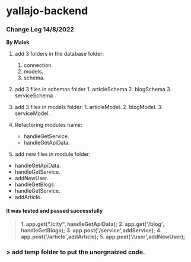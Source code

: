 # yallajo-backend

### Change Log 14/8/2022

**By Malek**
1. add 3 folders in the database folder:
    1. connection.
    2. models.
    3. schema.
  2. add 3 files in schemas folder
    1. articleSchema
    2. blogSchema
    3. serviceSchema
  3. add 3 files in models folder:
    1. articleModel.
    2. blogModel.
    3. serviceModel.


2. Refactoring modules name:
    - handleGetService.
    - handleGetApiData.

3. add new files in module folder:
  - handleGetApiData.
  - handleGetService.
  - addNewUser.
  - handleGetBlogs.
  - handleGetService.
  - addArticle.

#### It was tested and passed successfully
> **1. app.get("/city", handleGetApiData);**
> **2. app.get('/blog', handleGetBlogs);**
> **3. app.post('/service',addService);**
> **4. app.post('/article',addArticle);**
> **5. app.post('/user',addNewUser);**

### > add temp folder to put the unorgnaized code.
